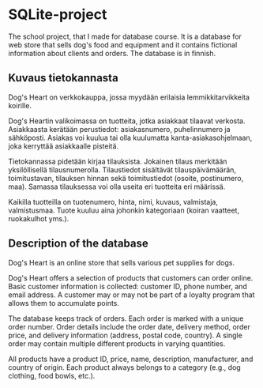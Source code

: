 # SQLite-project
The school project, that I made for database course. It is a database for web store that sells dog's food and equipment and it contains fictional information about clients and orders.
The database is in finnish.

## Kuvaus tietokannasta
Dog's Heart on verkkokauppa, jossa myydään erilaisia
lemmikkitarvikkeita koirille.

Dog's Heartin valikoimassa on tuotteita, jotka asiakkaat tilaavat
verkosta. Asiakkaasta kerätään perustiedot: asiakasnumero,
puhelinnumero ja sähköposti. Asiakas voi kuulua
tai olla kuulumatta kanta-asiakasohjelmaan, joka kerryttää
asiakkaalle pisteitä.

Tietokannassa pidetään kirjaa tilauksista. Jokainen tilaus
merkitään yksilöllisellä tilausnumerolla. Tilaustiedot sisältävät
tilauspäivämäärän, toimitustavan, tilauksen hinnan sekä
toimitustiedot (osoite, postinumero, maa). Samassa tilauksessa
voi olla useita eri tuotteita eri määrissä.

Kaikilla tuotteilla on tuotenumero, hinta, nimi, kuvaus,
valmistaja, valmistusmaa. Tuote kuuluu aina johonkin kategoriaan
(koiran vaatteet, ruokakulhot yms.).

## Description of the database
Dog's Heart is an online store that sells various pet supplies for dogs.

Dog's Heart offers a selection of products that customers can order online. 
Basic customer information is collected: customer ID, phone number, and email address. 
A customer may or may not be part of a loyalty program that allows them to accumulate points.

The database keeps track of orders. Each order is marked with a unique order number. 
Order details include the order date, delivery method, order price, and delivery information (address, postal code, country). 
A single order may contain multiple different products in varying quantities.

All products have a product ID, price, name, description, manufacturer, and country of origin. Each product always belongs to a category (e.g., dog clothing, food bowls, etc.).
